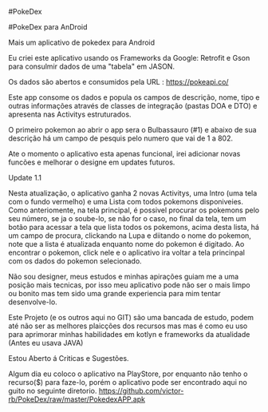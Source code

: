 #PokeDex

#PokeDex para AnDroid

Mais um aplicativo de pokedex para Android

Eu criei este aplicativo usando os Frameworks da Google: Retrofit e Gson para consulmir dados de uma "tabela" em JASON.

Os dados são abertos e consumidos pela URL : https://pokeapi.co/

Este app consome os dados e popula os campos de descrição, nome, tipo e outras informações através de classes de integração
(pastas DOA e DTO) e apresenta nas Activitys estruturados.

O primeiro pokemon ao abrir o app sera o Bulbassauro (#1) e abaixo de sua descrição há um campo de pesquis pelo numero
que vai de 1 a 802.

Ate o momento o aplicativo esta apenas funcional, irei adicionar novas funcões e melhorar o designe em updates futuros.

Update 1.1

Nesta atualização, o aplicativo ganha 2 novas Activitys, uma Intro (uma tela com o fundo vermelho) e uma Lista com 
todos pokemons disponiveies. Como anteriomente, na tela principal, é possivel procurar os pokemons pelo seu número, se ja o soube-lo,
se não for o caso, no final da tela, tem um botão para acessar a tela que lista todos os pokemons, acima desta lista, há um campo de 
procura, clickando na Lupa e diitando o nome do pokemon, note que a lista é atualizada enquanto nome do pokemon é digitado. 
Ao encontrar o pokemon, click nele e o aplicativo ira voltar a tela princinpal com os dados do pokemon selecionado.

Não sou designer, meus estudos e minhas apirações guiam me a uma posição mais tecnicas, por isso meu aplicativo pode não ser o mais 
limpo ou bonito mas tem sido uma grande experiencia para mim tentar desenvolve-lo.

Este Projeto (e os outros aqui no GIT) são uma bancada de estudo, podem até não ser as melhores plaicções dos recursos mas
mas é como eu uso para aprimorar minhas habilidades em kotlyn e frameworks da atualidade (Antes eu usava JAVA) 

Estou Aberto á Criticas e Sugestões.

Algum dia eu coloco o aplicativo na PlayStore, por enquanto não tenho o recurso($) para faze-lo, porém o aplicativo pode
ser encontrado aqui no guito no seguinte diretorio. https://github.com/victor-rb/PokeDex/raw/master/PokedexAPP.apk

